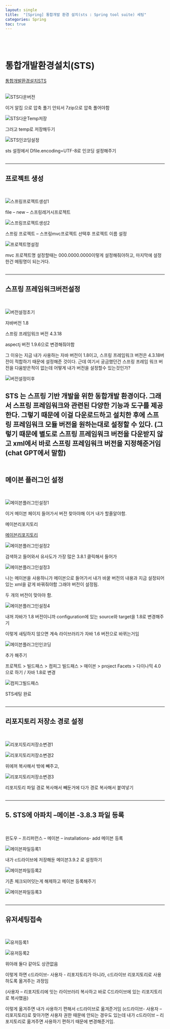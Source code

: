 ```yaml
---
layout: single
title:  "[Spring] 통합개발 환경 설치(sts : Spring tool suite) 세팅"
categories: Spring
toc: true
---
```

<br><br>

# 통합개발환경설치(STS) #


[통합개발환경설치STS](https://github.com/spring-projects/toolsuite-distribution/wiki/Spring-Tool-Suite-3)
<br><br>

![STS다운버전](https:/images/2023-06-13-STSset.md/STS다운버전.png)

이거 알집 으로 압축 풀기 안되서 7zip으로 압축 풀어야함
<br>


![STS다운Temp저장](https:/images/2023-06-13-STSset.md/STS다운Temp저장.png)

그러고 temp로 저장해두기
<br>


![STS인코딩설정](https:/images/2023-06-13-STSset.md/STS인코딩설정.png)

sts 설정에서 Dfile.encoding=UTF-8로 인코딩 설정해주기
<br><br>

--------------------------------------------------------------------

## 프로젝트 생성 ##
<br>

![스프링프로젝트생성1](https:/images/2023-06-13-STSset.md/스프링프로젝트생성1.png)

file – new – 스프링레거시프로젝트 
<br>


![스프링프로젝트생성2](https:/images/2023-06-13-STSset.md/스프링프로젝트생성2.png)

스프링 프로젝트 – 스프링mvc프로젝트 선택후 프로젝트 이름 설정
<br>


![프로젝트명설정](https:/images/2023-06-13-STSset.md/프로젝트명설정.png)

mvc 프로젝트명 설정할때는 000.0000.0000이렇게 설정해줘야하고, 마지막에 설정한건 메핑명이 되는거다.
<br><br>


--------------------------------------------------------------------

## 스프링 프레임워크버전설정 ##
<br>

![버전설정초기](https:/images/2023-06-13-STSset.md/버전설정초기.png)

자바버전 1.8

스프링 프레임워크 버전 4.3.18

aspectj 버전 1.9.6으로 변경해줘야함
<br>

 그 이유는 지금 내가 사용하는 자바 버전이 1.8이고, 스프링 프레임워크 버전은 4.3.18버전이 적합하기 때문에 설정해준 것이다. 근데 여기서 궁금했던건 스프링 프레임 워크 버전을 다움받은적이 없는데 어떻게 내가 버전을 설정할수 있는것인가?
<br>

![버전설정이후](https:/images/2023-06-13-STSset.md/버전설정이후.png)

STS 는 스프링 기반 개발을 위한 동합개발 환경이다. 그래서 스프링 프레임워크와 관련된 다양한 기능과 도구를 제공한다. 그렇기 때문에 이걸 다운로드하고 설치한 후에 스프링 프레임워크 모듈 버전을 원하는대로 설정할 수 있다. (그렇기 때문에 별도로 스프링 프레임워크 버전을 다운받지 않고 xml에서 바로 스프링 프레임워크 버전을 지정해준거임 (chat GPT에서 말함)
<br><br>
--------------------------------------------------------------------

## 메이븐 플러그인 설정 ##
<br>

![메이븐플러그인설정1](https:/images/2023-06-13-STSset.md/메이븐플러그인설정1.png)

이거 메이븐 페이지 들어가서 버전 찾아야해 이거 내가 할줄알야함.
<br>


메이븐리포지토리

[메이븐리포지토리](https://mvnrepository.com/)

![메이븐플러그인설정2](https:/images/2023-06-13-STSset.md/메이븐플러그인설정2.png)

검색하고 들어와서 유사도가 가장 많은 3.8.1 클릭해서 들어가
<br>


![메이븐플러그인설정3](https:/images/2023-06-13-STSset.md/메이븐플러그인설정3.png)

나는 메이븐을 사용하니가 메이븐으로 들어가서 내가 바꿀 버전의 내용과 지금 설정되어있는 xml을 같게 바꿔줘야함 그래야 버전이 설정됨.

두 개의 버전이 맞아야 함.
<br>


![메이븐플러그인설정4](https:/images/2023-06-13-STSset.md/메이븐플러그인설정4.png)

내꺼 자바가 1.8 버전이니까 configuration에 있는 source와 target을 1.8로 변경해주기

이렇게 새팅하지 않으면 계속 라이브러리가 자바 1.6 버전으로 바뀌는거임
<br>

 
![메이븐플러그인인코딩](https:/images/2023-06-13-STSset.md/메이븐플러그인인코딩.png)

추가 해주기

프로젝트 > 빌드패스  > 컴피그 빌드패스 > 매이븐 > project Facets > 다이나믹 4.0으로 하기 / 자바 1.8로 변경 
<br>


![컴피그빌드패스](https:/images/2023-06-13-STSset.md/컴피그빌드패스.png)

STS세팅 완료
<br><br>

-----------------------------------------------------------

## 리포지토리 저장소 경로 설정 ##
<br>

![리포지토리저장소변경1](https:/images/2023-06-13-STSset.md/리포지토리저장소변경1.png)
<br>


![리포지토리저장소변경2](https:/images/2023-06-13-STSset.md/리포지토리저장소변경2.png)

위에꺼 복사해서 밖에 빼주고, 
<br>


![리포지토리저장소변경3](https:/images/2023-06-13-STSset.md/리포지토리저장소변경3.png)

리포지토리 파일 경로 복사해서 빼둔거에 다가 경로 복사해서 붙여넣기 
<br><br>

-----------------------------------------------------------

## 5. STS에 아파치 –메이븐 -3.8.3 파일 등록 ##
<br>

윈도우 – 프리퍼런스 – 메이븐 – installations- add 메이븐 등록


![메이븐파일등록1](https:/images/2023-06-13-STSset.md/메이븐파일등록1.png)
<br>


내가 c드라이브에 저장해둔 메이븐3.9.2 로 설정하기

![메이븐파일등록2](https:/images/2023-06-13-STSset.md/메이븐파일등록2.png)
<br>


기존 체크되어잇는게 해제하고 메이븐 등록해주기

![메이븐파일등록3](https:/images/2023-06-13-STSset.md/메이븐파일등록3.png)
<br><br>

-----------------------------------------------------------------------------------------

## 유저세팅접속 ##
<br>

![유저등록1](https:/images/2023-06-13-STSset.md/유저등록1.png)
<br>


![유저등록2](https:/images/2023-06-13-STSset.md/유저등록2.png)
<br>


위아래 둘다 같아도 상관없음 

이렇게 하면 c드라이브- 사용자 - 리포지토리가 아니라, c드라이브 리포지토리로 사용하도록 옮겨주는 과정임

(사용자 – 리포지토리에 잇는 라이브러리 복사하고 바로 C드라이브에 있는 리포지토리로 복사했음) 
<br>

이렇게 옮겨주면 내가 사용하기 편해서 c드라이브로 옮겨준거임  (c드라이브- 사용자 – 리포지토리)로 찾아가면 사용자 권한 때문에 안되는 경우도 있는데 내가 c드라이브 – 리포지토리로 옮겨주면 사용하기 편하기 때문에 변경해준거임.








